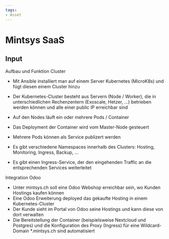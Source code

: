 ```yaml
---
tags:
- Asset
---
```


# Mintsys SaaS

## Input

Aufbau und Funktion Cluster

-   Mit Ansible installiert man auf einem Server Kubernetes (MicroK8s) und fügt diesen einem Cluster hinzu
-   Der Kubernetes-Cluster besteht aus Servern (Node / Worker), die in unterschiedlichen Rechenzentern (Exoscale, Hetzer, ...) betrieben werden können und alle einer public IP erreichbar sind
-   Auf den Nodes läuft ein oder mehrere Pods / Container  
    
-   Das Deployment der Container wird vom Master-Node gesteuert
-   Mehrere Pods können als Service publizert werden  
    
-   Es gibt verschiedene Namespaces innerhalb des Clusters: Hosting, Monitoring, Ingress, Backup, ...  
    
-   Es gibt einen Ingress-Service, der den eingehenden Traffic an die entsprechenden Services weiterleitet  
    

Integration Odoo  

-   Unter mintsys.ch soll eine Odoo Webshop erreichbar sein, wo Kunden Hostings kaufen können
-   Eine Odoo Erweiterung deployed das gekaufte Hosting in einem Kubernetes-Cluster
-   Der Kunde sieht im Portal von Odoo seine Hostings und kann diese von dort verwalten
-   Die Bereitstellung der Container (beispielsweise Nextcloud und Postgres) und die Konfiguration des Proxy (Ingress) für eine Wildcard-Domain *.mintsys.ch sind automatisiert